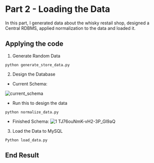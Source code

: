 # Part 2 - Loading the Data
In this part, I generated data about the whisky restail shop, designed a Central RDBMS, applied normalization to the data and loaded it.

## Applying the code
1. Generate Random Data

```
python generate_store_data.py
```

2. Design the Database

- Current Schema:

![current_schema](https://user-images.githubusercontent.com/65648983/200842768-8f03b391-cea9-44bf-9296-26abadefccf8.png)


- Run this to design the data
```
python normalize_data.py
```

- Finished Schema:
![1 TJ76ouNmK-vH2-3P_GI9aQ](https://user-images.githubusercontent.com/65648983/200844488-806fc02c-6632-414b-a3ec-1853898f1818.png)

3. Load the Data to MySQL
```
Python load_data.py
```

## End Result
